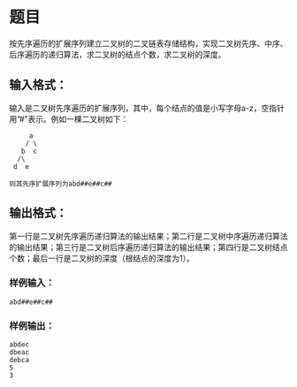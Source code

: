 # 题目
按先序遍历的扩展序列建立二叉树的二叉链表存储结构，实现二叉树先序、中序、后序遍历的递归算法，求二叉树的结点个数，求二叉树的深度。


## 输入格式：
输入是二叉树先序遍历的扩展序列，其中，每个结点的值是小写字母a-z，空指针用”#”表示。例如一棵二叉树如下：

```
     a
    / \
   b  c
  /\
 d  e

则其先序扩展序列为abd##e##c##
```

## 输出格式：

第一行是二叉树先序遍历递归算法的输出结果；第二行是二叉树中序遍历递归算法的输出结果；第三行是二叉树后序遍历递归算法的输出结果；第四行是二叉树结点个数；最后一行是二叉树的深度（根结点的深度为1）。

### 样例输入：
```
abd##e##c##
```

### 样例输出：
```
abdec
dbeac
debca
5
3
```

